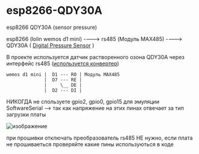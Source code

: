 # esp8266-QDY30A
esp8266 QDY30A (sensor pressure)

esp8266 (lolin wemos d1 mini) ----> rs485 (Модуль MAX485) ----> QDY30A ( [Digital Pressure Sensor](https://aliexpress.ru/item/1005002355626150.html?sku_id=12000020268077913) )

В проекте используется датчик растворенного озона QDY30A
через интерфейс rs485 ([используется конвертер](https://aliexpress.ru/item/32848344535.html?sku_id=65155011742&spm=a2g0o.search.0.0.3f4b15cdODkTN7)) 

    wemos d1 mini |  D1 --- RO | Модуль MAX485 
                  |  D7 --- RE | 
                  |     \__ DE | 
                  |  D2 --- DI | 


НИКОГДА не спользуете gpio2, gpio0, gpio15 для эмуляции  SoftwareSerial --> так как напряжение на этих пинах отвечает за тип загрузки платы
 
![изображение](https://user-images.githubusercontent.com/104571006/185757983-ad783d9d-1677-49b4-88fd-dfd6af976ee0.png)

при прошивки отключать преобразователь rs485 НЕ нужно, если плата не прошиваеться проверяйте какие пины используються в коде
